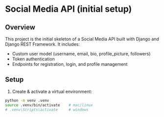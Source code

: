 # Social Media API (initial setup)

## Overview
This project is the initial skeleton of a Social Media API built with Django and Django REST Framework.
It includes:
- Custom user model (username, email, bio, profile_picture, followers)
- Token authentication
- Endpoints for registration, login, and profile management

## Setup

1. Create & activate a virtual environment:
```bash
python -m venv .venv
source .venv/bin/activate    # mac/linux
# .venv\Scripts\activate     # windows
